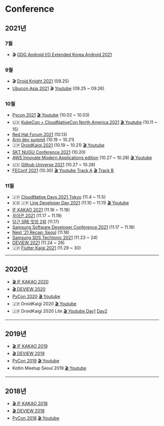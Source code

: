 # Conference
## 2021년
### 7월
- 🎬 [GDG Android I/O Extended Korea Android 2021](https://www.youtube.com/watch?v=NIGV-NUf1pQ)
### 9월
- 🎬 [Droid Knight 2021](https://www.youtube.com/playlist?list=PLu8dnNjU2FmsROfv5pNAvhRiOFVN_EmnV) (09.25)
- [Ubucon Asia 2021](https://2021.ubucon.asia/news/2021-10-05-restream-schedule/) 🎬 [Youtube](https://www.youtube.com/channel/UCdy5ggH4LKgUyr0WIH9DPwQ/playlists) (09.25 ~ 09.26) 

### 10월
- [Pycon 2021](https://2021.pycon.kr) [🎬 Youtube](https://www.youtube.com/PyConKRtube) (10.02 ~ 10.03)
- 🇺🇸 [KubeCon + CloudNativeCon North America 2021](https://events.linuxfoundation.org/kubecon-cloudnativecon-north-america/) [🎬 Youtube](https://www.youtube.com/playlist?list=PLj6h78yzYM2Nd1U4RMhv7v88fdiFqeYAP) (10.11 ~ 15)
- [Red Hat Forum 2021](https://www.redhat.com/ko/red-hat-forum-apac-2021) (10.13)
- [Arm dev summit](https://devsummit.arm.com/ko/about) (10.19 ~ 10.21)
- 🇯🇵 [DroidKaigi 2021](https://droidkaigi.jp/2021/en/) (10.19 ~ 10.21) [🎬 Youtube](https://www.youtube.com/playlist?list=PLaOdaBFokChwyYpRl3jkqjCC4I6Jmb5Jg)
- [SKT NUGU Conference 2021](https://nuguconference2021.com/) (10.20)
- [AWS Innovate Modern Applications edition](https://aws.amazon.com/ko/events/aws-innovate/modern-apps/) (10.27 ~ 10.28) [🎬 Youtube](https://kr-resources.awscloud.com/aws-modern-applications-innovate-kr?sc_channel=em&sc_campaign=APAC_FIELD_T1_kr-innovate-modern-apps_20211027_7014z000000rPj2&sc_publisher=aws&sc_medium=em_433314&sc_content=field_t1event_field&sc_country=kr&sc_geo=apac&sc_category=mult&sc_outcome=field&trkcampaign=innovate-mad&trk=em_inv4_kr_innovate_mad&mkt_tok=MTEyLVRaTS03NjYAAAGAghbN_JVgLE7W8OA7yvFZih1ZrzWNJwKNK-0BpAzHmJoZ0Yy4cIdZrxEkkuw1BFThgbszVsrzqPlEh_6j5BVjbpA29VRqOmedfS5MMz1Voj9TgDkj2ap0)
- 🇺🇸 [Github Universe 2021](https://githubuniverse.com) (10.27 ~ 10.28)
- [FEConf 2021](https://2021.feconf.kr/) (10.30) [🎬 Youtube Track A](https://www.youtube.com/playlist?list=PLZl3coZhX98p6gwel6QW86QUwuAmTEZBo) [🎬 Track B](https://www.youtube.com/playlist?list=PLZl3coZhX98qv9ixNHWYkUOnwnW8xXvqD)

### 11월
- 🇯🇵 [CloudNative Days 2021 Tokyo](https://event.cloudnativedays.jp/cndt2021) (11.4 ~ 11.5)
- 🇰🇷 🇯🇵 [Line Developer Day 2021](https://linedevday.linecorp.com/2021/ko) (11.10 ~ 11.11) [🎬 Youtube](https://www.youtube.com/playlist?list=PLI2S-k0Fa59uUuHm1z3kxCFw8rC8t6G13)
- [IF KAKAO 2021](https://if.kakao.com) (11.16 ~ 11.18)
- [우아콘 2021](https://woowacon.com) (11.17 ~ 11.19)
- [당근 SRE 밋업 2회](https://festa.io/events/1912) (11.17)
- [Samsung Software Developer Conference 2021](https://www.soscon.net/ssdc2021) (11.17 ~ 11.18)
- [Next '21 Recap: Seoul](https://cloudonair.withgoogle.com/events/2021-next-recap-seoul) (11.18)
- [Samsung SDS Techtonic 2021](https://techtonic.samsungsds.com/techtonic) (11.23 ~ 24)
- [DEVIEW 2021](https://deview.kr/2021) (11.24 ~ 26)
- 🇯🇵 [Flutter Kaigi 2021](https://flutterkaigi.jp/) (11.29 ~ 30)
---

## 2020년
- [🎬 IF KAKAO 2020](https://if.kakao.com/session)
- [🎬 DEVIEW 2020](https://deview.kr/2020/sessions)
- [PyCon 2020](https://pycon.kr/2020) [🎬 Youtube](https://www.youtube.com/playlist?list=PLZPhyNeJvHRk9wIL9rZekFLIfT3aVcHT7)
- 🇯🇵 DroidKaigi 2020 [🎬 Youtube](https://www.youtube.com/playlist?list=PLaOdaBFokChyw94Fqp_SxZ0MNgv5sMMJm)
- 🇯🇵 DroidKaigi 2020 Lite [🎬 Youtube Day1](https://www.youtube.com/playlist?list=PLaOdaBFokChwXJ608fBHVdHqNwnLOMoe6) [Day2](https://www.youtube.com/playlist?list=PLaOdaBFokChzx6lXOcc6KOqzjIOLgEI94)

---

## 2019년
- [🎬 IF KAKAO 2019](https://if.kakao.com/2019/program)
- [🎬 DEVIEW 2019](https://deview.kr/2019/schedule)
- [PyCon 2019](https://archive.pycon.kr/2019/) [🎬 Youtube](https://www.youtube.com/playlist?list=PLZPhyNeJvHRlECdmkJ7M8konKB0NhBfve)
- Kotlin Meetup Seoul 2019 [🎬 Youtube](https://www.youtube.com/playlist?list=PLQ176FUIyIUYg5T9uRt5YMev9s1yAOHYA)

---

## 2018년
- [🎬 IF KAKAO 2018](https://if.kakao.com/2018/program)
- [🎬 DEVIEW 2018](https://deview.kr/2018/schedule)
- [PyCon 2018](https://archive.pycon.kr/2018/) [🎬 Youtube](https://www.youtube.com/playlist?list=PLZPhyNeJvHRmnMr5yucZ9Eu-yVhjRRsOM)

